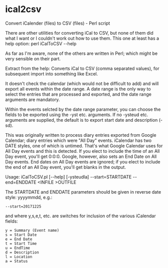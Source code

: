 # ical2csv
Convert iCalender (files) to CSV (files) - Perl script

There are other utilities for converting iCal to CSV, but none of them did what I want or I couldn't work out how to use them. This one at least has a help option: perl iCalToCSV --help

As far as I'm aware, none of the others are written in Perl; which might be very sensible on their part.

Extract from the help:
Converts iCal to CSV (comma separated values), for subsequent import into something like Excel.

It doesn't check the calendar (which would not be difficult to add) and will export all events within the date range. A date range is the only way to select the entries that are processed and exported, and the date range arguments are mandatory.

Within the events selcted by the date range parameter, you can choose the fields to be exported using the -yst etc. arguments. If no -ysteud etc. arguments are supplied, the default is to export start date and description (-sd).

This was originally written to process diary entries exported from Google Calendar; diary entries which were "All Day" events. iCalendar has two DATE styles, one of which is untimed. That's what Google Calendar uses for All Day events and this is detected. If you elect to include the time of an All Day event, you'll get 0:0:0. Google, however, also sets an End Date on All Day events. End dates on All Day events are ignored; if you elect to include the end of an All Day event, you'll get blanks in the output.

Usage:
iCalToCSV.pl [--help] [-ysteudla] --start=STARTDATE --end=ENDDATE \<INFILE \>OUTFILE

The STARTDATE and ENDDATE parameters should be given in reverse date style: yyyymmdd, e.g.:

	--start=20171225

and where y,s,e,t, etc. are switches for inclusion of the various iCalendar fields:

	y = Summary (Event name)
	s = Start Date
	e = End Date
	t = Start Time
	u = EndTime
	d = Description
	l = Location
	a = Status
